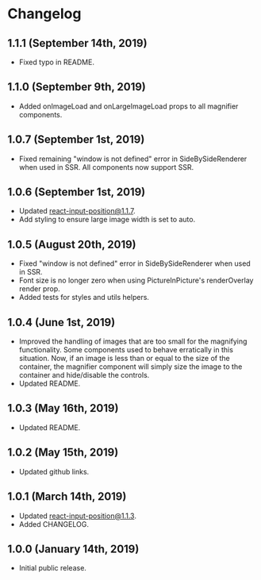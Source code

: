 # Changelog

## 1.1.1 (September 14th, 2019)

- Fixed typo in README.

## 1.1.0 (September 9th, 2019)

- Added onImageLoad and onLargeImageLoad props to all magnifier components.

## 1.0.7 (September 1st, 2019)

- Fixed remaining "window is not defined" error in SideBySideRenderer when used in SSR. All components now support SSR.

## 1.0.6 (September 1st, 2019)

- Updated react-input-position@1.1.7.
- Add styling to ensure large image width is set to auto.

## 1.0.5 (August 20th, 2019)

- Fixed "window is not defined" error in SideBySideRenderer when used in SSR.
- Font size is no longer zero when using PictureInPicture's renderOverlay render prop.
- Added tests for styles and utils helpers.

## 1.0.4 (June 1st, 2019)

- Improved the handling of images that are too small for the magnifying functionality. Some components used to behave erratically in this situation. Now, if an image is less than or equal to the size of the container, the magnifier component will simply size the image to the container and hide/disable the controls.
- Updated README.

## 1.0.3 (May 16th, 2019)

- Updated README.

## 1.0.2 (May 15th, 2019)

- Updated github links.

## 1.0.1 (March 14th, 2019)

- Updated react-input-position@1.1.3.
- Added CHANGELOG.

## 1.0.0 (January 14th, 2019)

- Initial public release.
